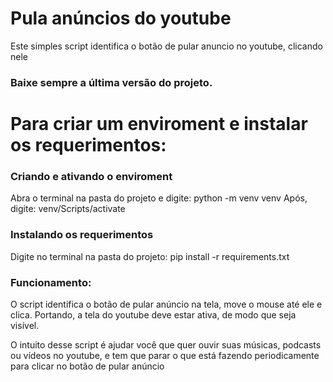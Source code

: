 # Pula anúncios do youtube
Este simples script identifica o botão de pular anuncio no youtube, clicando nele

### Baixe sempre a última versão do projeto.

# Para criar um enviroment e instalar os requerimentos:

### Criando e ativando o enviroment
Abra o terminal na pasta do projeto e digite: python -m venv venv
Após, digite: venv/Scripts/activate

### Instalando os requerimentos
Digite no terminal na pasta do projeto: pip install -r requirements.txt

### Funcionamento:
O script identifica o botão de pular anúncio na tela, move o mouse até ele e clica.
Portando, a tela do youtube deve estar ativa, de modo que seja visível.

O intuito desse script é ajudar você que quer ouvir suas músicas, podcasts ou vídeos no youtube, e tem que parar o que está fazendo periodicamente para clicar no botão de pular anúncio
